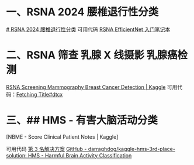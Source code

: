 # 一、RSNA 2024 腰椎退行性分类
[# RSNA 2024 腰椎退行性分类](https://www.kaggle.com/competitions/rsna-2024-lumbar-spine-degenerative-classification/overview)
可用代码 [ RSNA EfficientNet 入门笔记本](https://www.kaggle.com/code/shubhamcodez/rsna-efficientnet-starter-notebook)
# 二、RSNA 筛查 乳腺 X 线摄影 乳腺癌检测
[RSNA Screening Mammography Breast Cancer Detection | Kaggle](https://www.kaggle.com/competitions/rsna-breast-cancer-detection/data)
可用代码：[Fetching Title#dtcx](https://www.kaggle.com/code/andradaolteanu/rsna-breast-cancer-eda-pytorch-baseline#5.1-ResNet50)
# 三、## HMS - 有害大脑活动分类
[NBME - Score Clinical Patient Notes | Kaggle]

可用代码
[第 3 名解决方案](https://www.kaggle.com/competitions/hms-harmful-brain-activity-classification/discussion/492471)
[GitHub - darraghdog/kaggle-hms-3rd-place-solution: HMS - Harmful Brain Activity Classification](https://github.com/darraghdog/kaggle-hms-3rd-place-solution)


